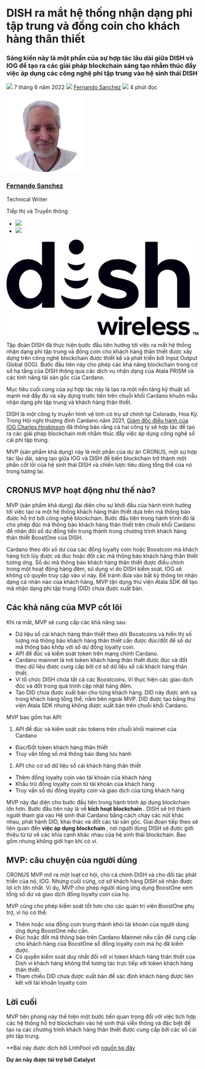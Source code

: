 # DISH ra mắt hệ thống nhận dạng phi tập trung và đồng coin cho khách hàng thân thiết

### **Sáng kiến này là một phần của sự hợp tác lâu dài giữa DISH và IOG để tạo ra các giải pháp blockchain sáng tạo nhằm thúc đẩy việc áp dụng các công nghệ phi tập trung vào hệ sinh thái DISH**

![](img/2022-06-07-dish-launches-decentralized-identification-and-loyalty-coin-system-built-on-input-output-global-iog-technology.002.png) 7 tháng 6 năm 2022 ![](img/2022-06-07-dish-launches-decentralized-identification-and-loyalty-coin-system-built-on-input-output-global-iog-technology.002.png) [Fernando Sanchez](/en/blog/authors/fernando-sanchez/page-1/) ![](img/2022-06-07-dish-launches-decentralized-identification-and-loyalty-coin-system-built-on-input-output-global-iog-technology.003.png) 4 phút đọc

![Fernando Sanchez](img/2022-06-07-dish-launches-decentralized-identification-and-loyalty-coin-system-built-on-input-output-global-iog-technology.004.png)[](/en/blog/authors/fernando-sanchez/page-1/)

### [**Fernando Sanchez**](/en/blog/authors/fernando-sanchez/page-1/)

Technical Writer

Tiếp thị và Truyền thông

- ![](img/2022-06-07-dish-launches-decentralized-identification-and-loyalty-coin-system-built-on-input-output-global-iog-technology.005.png)[](mailto:fernando.sanchez@iohk.io "Email")
- ![](img/2022-06-07-dish-launches-decentralized-identification-and-loyalty-coin-system-built-on-input-output-global-iog-technology.006.png)[](https://www.linkedin.com/in/linkedinsanchezf/ "LinkedIn")

![DISH launches decentralized identification and loyalty coin system built on Input Output Global (IOG) technology](img/2022-06-07-dish-launches-decentralized-identification-and-loyalty-coin-system-built-on-input-output-global-iog-technology.007.jpeg)

Tập đoàn DISH đã thực hiện bước đầu tiên hướng tới việc ra mắt hệ thống nhận dạng phi tập trung và đồng coin cho khách hàng thân thiết được xây dựng trên công nghệ blockchain được thiết kế và phát triển bởi Input Output Global (IOG). Bước đầu tiên này cho phép các khả năng blockchain trong cơ sở hạ tầng của DISH thông qua các dịch vụ nhận dạng của Atala PRISM và các tính năng tài sản gốc của Cardano.

Mục tiêu cuối cùng của sự hợp tác này là tạo ra một nền tảng kỹ thuật số mạnh mẽ đầy đủ và xây dựng trước tiên trên chuỗi khối Cardano khuôn mẫu nhận dạng phi tập trung và khách hàng thân thiết.

DISH là một công ty truyền hình vệ tinh có trụ sở chính tại Colorado, Hoa Kỳ. Trong Hội nghị thượng đỉnh Cardano năm 2021, [Giám đốc điều hành của IOG Charles Hoskinson](https://youtu.be/MPobkiSbx5M)  đã thông báo rằng cả hai công ty sẽ hợp tác để tạo ra các giải pháp blockchain mới nhằm thúc đẩy việc áp dụng công nghệ sổ cái phi tập trung.

MVP (sản phẩm khả dụng) này là một phần của dự án CRONUS, một sự hợp tác lâu dài, sáng tạo giữa IOG và DISH để biến blockchain trở thành một phần cốt lõi của hệ sinh thái DISH và chiến lược tiêu dùng tổng thể của nó trong tương lai.

## **CRONUS MVP hoạt động như thế nào?**

MVP (sản phẩm khả dụng) đại diện cho sự khởi đầu của hành trình hướng tới việc tạo ra một hệ thống khách hàng thân thiết dựa trên mã thông báo được hỗ trợ bởi công nghệ blockchain. Bước đầu tiên trong hành trình đó là cho phép đúc mã thông báo khách hàng thân thiết trên chuỗi khối Cardano để nhân đôi số dư đồng tiền trung thành trong chương trình khách hàng thân thiết BoostOne của DISH.

Cardano theo dõi số dư của các đồng loyalty coin hoặc Boostcoin mà khách hàng tích lũy được và đúc hoặc đốt các mã thông báo khách hàng thân thiết tương ứng. Số dư mã thông báo khách hàng thân thiết được điều chỉnh trong một hoạt động hàng đêm, sử dụng ví do DISH kiểm soát. IOG sẽ không có quyền truy cập vào ví này. Để tránh đưa vào bất kỳ thông tin nhận dạng cá nhân nào của khách hàng, MVP tận dụng thư viện Atala SDK để tạo mã nhận dạng phi tập trung (DID) chưa được xuất bản.

## **Các khả năng của MVP cốt lõi**

Khi ra mắt, MVP sẽ cung cấp các khả năng sau:

- Dữ liệu sổ cái khách hàng thân thiết theo dõi Boostcoins và hiển thị số lượng mã thông báo khách hàng thân thiết cần được đúc/đốt để số dư mã thông báo khớp với số dư đồng loyalty coin.
- API để đúc và kiểm soát token trên mạng chính Cardano.
- Cardano mainnet là nơi token khách hàng thân thiết được đúc và đốt theo dữ liệu được cung cấp bởi cơ sở dữ liệu sổ cái khách hàng thân thiết.
- Ví tổ chức DISH chứa tất cả các Boostcoins. Ví thực hiện các giao dịch đúc và đốt trong quá trình cập nhật hàng đêm.
- Tạo DID chưa được xuất bản cho từng khách hàng. DID này được ánh xạ trong khách hàng tổng thể, nằm bên ngoài MVP. DID được tạo bằng thư viện Atala SDK nhưng không được xuất bản trên chuỗi khối Cardano.

MVP bao gồm hai API:

1. API để đúc và kiểm soát các tokens trên chuỗi khối mainnet của Cardano

- Đúc/Đốt token khách hàng thân thiết
- Truy vấn tổng số mã thông báo đang lưu hành

1. API cho cơ sở dữ liệu sổ cái khách hàng thân thiết

- Thêm đồng loyalty coin vào tài khoản của khách hàng
- Khấu trừ đồng loyalty coin từ tài khoản của khách hàng
- Truy vấn số dư đồng loyalty coin và giao dịch của từng khách hàng

MVP này đại diện cho bước đầu tiên trong hành trình áp dụng blockchain lớn hơn. Bước đầu tiên này là về **kích hoạt blockchain** . DISH sẽ trở thành người tham gia vào Hệ sinh thái Cardano bằng cách chạy các nút khác nhau, phát hành DID, khai thác và đốt các tài sản gốc. Giai đoạn tiếp theo sẽ liên quan đến **việc áp dụng blockchain** , nơi người dùng DISH sẽ được giới thiệu từ từ về các khía cạnh khác nhau của hệ sinh thái blockchain. Bao gồm nhưng không giới hạn khi có ví.

## **MVP: câu chuyện của người dùng**

CRONUS MVP mở ra một loạt cơ hội, cho cả chính DISH và cho đối tác phát triển của nó, IOG. Nhưng cuối cùng, cơ sở khách hàng DISH sẽ nhận được lợi ích lớn nhất. Ví dụ, MVP cho phép người dùng ứng dụng BoostOne xem tổng số dư và giao dịch đồng loyalty coin của họ.

MVP cũng cho phép kiểm soát tốt hơn cho các quản trị viên BoostOne phụ trợ, vì họ có thể:

- Thêm hoặc xóa đồng coin trung thành khỏi tài khoản của người dùng ứng dụng BoostOne nếu cần.
- Đúc hoặc đốt mã thông báo trên Cardano Mainnet nếu cần để cung cấp cho khách hàng của BoostOne số đồng loyalty coin mà họ đã kiếm được.
- Có quyền kiểm soát duy nhất đối với ví token khách hàng thân thiết của Dish vì khách hàng không thể tương tác trực tiếp với token khách hàng thân thiết.
- Tham chiếu DID chưa được xuất bản để xác định khách hàng được liên kết với tài khoản loyalty coin

## **Lời cuối**

MVP tiên phong này thể hiện một bước tiến quan trọng đối với việc tích hợp các hệ thống hỗ trợ blockchain vào hệ sinh thái viễn thông và đặc biệt để tạo ra các chương trình khách hàng thân thiết được cung cấp bởi các sổ cái phi tập trung.

**Bài này được dịch bởi LinhPool với [nguồn tại đây]( https://iohk.io/en/blog/posts/2022/06/07/dish-launches-decentralized-identification-and-loyalty-coin-system-built-on-input-output-global-iog-technology/ )

**Dự án này được tài trợ bới Catalyst**
